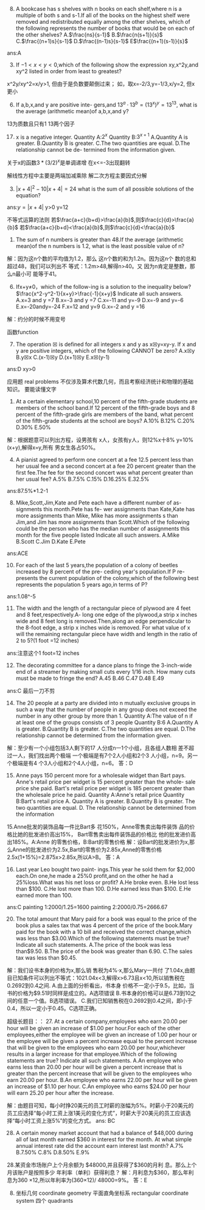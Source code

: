 8. A bookcase has s shelves with n
books on each shelf,where n is a
multiple of both s and s-1.If all
of the books on the highest shelf
were removed and redistributed equally among
the other shelves, which of the following represents 
the number of books that would be
on each of the other shelves?
A.$\frac{ns}{s-1}$
B.$\frac{n(s+1)}{s}$
C.$\frac{(n+1)s}{s-1}$
D.$\frac{(n-1)s}{s-1}$
E$\frac{(n+1)(s-1)}{s}$

ans:A

3. If $-1<x<y<0$,which of the
following show the expression
xy,x^2y,and xy^2 listed in order
from least to greatest?

x^2y/xy^2=x/y>1, 但由于是负数要颠倒过来；
如，取x=-2/3,y=-1/3,x/y=2, 但x更小

 
6. If a,b,x,and y are positive inte-
gers,and $13^{a}·13^{b}=(13^{x})^{y}=13^{13}$,
what is the average (arithmetic
mean)of a,b,x,and y?

13为质数且只有1 13两个因子

17. x is a negative integer.
Quantity A:$2^x$
Quantity B:$3^{x+1}$
A.Quantity A is greater.
B.Quantity B is greater.
C.The two quantities are equal.
D.The relationship cannot be de-
termined from the information
given.

关于x的函数$3*(3/2)^x$是单调递增 在x<=-3出现翻转

解线性方程中主要是两端加减乘除
解二次方程主要因式分解

3. $|x+4|^2-10|x+4|=24$
what is the sum of all possible solutions of the equation?

ans:$y=|x+4|$ y>0
y=12

不等式运算的法则
若$\frac{a+c}{b+d}>\frac{a}{b}$,则$\frac{c}{d}>\frac{a}{b}$
若$\frac{a+c}{b+d}<\frac{a}{b}$,则$\frac{c}{d}<\frac{a}{b}$

1. The sum of n numbers is greater
than 48.If the average (arithmetic
mean)of the n numbers is 1.2,
what is the least possible value of
n?

解：因为这n个数的平均值为1.2，那么
这n个数的和为1.2n。因为这n个
数的总和超过48，我们可以列出不
等式：1.2m>48,解得n>40。又
因为n肯定是整数，那么n最小可
能等于41。

6. Ifx+y≠0，which of the follow-ing is a solution to the inequality
below?
$\frac{x^2-y^2-1}{x+y}>\frac{-1}{x+y}$
Indicate all such answers.
A.x=3 and y =7
B.x=-3 and y =7
C.x=-11 and y=-9
D.x=-9 and y=-6
E.x=-20andy=-24
F.x=12 and y=9
G.x=-2 and y =16

解：约分的时候不用变号

函数function

7. The operation ☒ is defined for all
integers x and y as x☒y=xy-y.
If x and y are positive integers,
which of the following CANNOT
be zero?
A.x☒y
B.y☒x
C.(x-1)☒y
D.(x+1)☒y
E.x☒(y-1)

ans:D xy>0

应用题 real problems
不仅涉及算术代数几何，而且考察经济统计和物理的基础知识。 要能读懂文字

1. At a certain elementary school,10
percent of the fifth-grade students
are members of the school band.If
12 percent of the fifth-grade boys
and 8 percent of the fifth-grade
girls are members of the band,
what percent of the fifth-grade
students at the school are boys?
A.10%
B.12%
C.20%
D.30%
E.50%

解：根据题意可以列出方程，设男孩有
x人，女孩有y人，则12%x十8%
y=10%(x+y),解得x=y,所有
男女生各占50%。


4. A pianist agreed to perform one
concert at a fee 12.5 percent less
than her usual fee and a second
concert at a fee 20 percent
greater
than the first fee.The fee for the
second concert was what percent
greater than her usual fee?
A.5%
B.7.5%
C.15%
D.16.25%
E.32.5%

ans:87.5%*1.2-1

8. Mike,Scott,Jim,Kate and Pete
each have a different number of as-
signments this month.Pete has fe-
wer assignments than Kate,Kate
has more assignments than Mike,
Mike has more assignments
s than Jim,and Jim has more assignments
than Scott.Which of the following
could be the person who has the
median number of assignments this
month for the five people listed
Indicate all such answers.
A.Mike
B.Scott
C.Jim
D.Kate
E.Pete

ans:ACE

10. For each of the last 5 years,the
population of a colony of beetles
increased by 8 percent of the pre-
ceding year's population.If P re-
presents the current population of
the colony,which of the following
best represents the population 5
years ago,in terms of P?

ans:1.08^-5

11. The width and the length of a rectangular piece of plywood are 4
feet and 8 feet,respectively.A-
long one edge of the plywood,a
strip x inches wide and 8 feet long
is removed.Then,along an edge
perpendicular to the 8-foot edge,
a strip x inches wide is removed.
For what value of x will the remaining rectangular
piece have width and length in the ratio of 2
to 5?(1 foot =12 inches)

 ans:注意这个1 foot=12 inches

12. The decorating
committee for a dance plans to fringe the 3-inch-wide end of a streamer by making small cuts every 1/16 inch.
How many cuts must be made to fringe the end?
A.45
B.46 
C.47
D.48
E.49

ans:C 最后一刀不剪


14. The 20 people at a party are divided into n
mutually exclusive groups in such a way that the number of people in any group does not exceed the number in any other group by more than 1.
Quantity A:The value of n if at least one of the groups consists of 3 people
Quantity B:6
A.Quantity A is greater.
B.Quantity B is greater.
C.The two quantities are equal.
D.The relationship cannot
be determined from the information given.

解：至少有一个小组包括3人剩下的17
人分成n一1个小组，且各组人数相
差不超过一人，我们找出两个极端
一个极端是有7个2人小组和2个3
人小组，n=9。另一个极端是有4
个3人小组和2个4人小组，n=6。
答：D


15. Anne pays 150
percent more for a
wholesale widget than Bart pays.
Anne's retail price per widget is
15 percent greater than the whole-
sale price she paid.
Bart's retail
price per widget is 185
percent
greater than the wholesale price
he paid.
Quantity A:Anne's retail price
Quantity B:Bart's retail price
A.
Quantity A is greater.
B.Quantity B is greater.
The two quantities are equal.
D.
The relationship
cannot be
determined from the information

15.Anne批发的装饰品每一件比Bart多
花150%，Anne零售卖出每件装饰
品的价格比她的批发进价高出15%，
Bart零售卖出每件装饰品的价格比
他的批发进价高出185%。A:Anne
的零售价格，B:Bart的零售价格
解：设Bart的批发进价为x,那么Anne的批发进价为2.5x,Bart的零售价为2.85x,Anne的零售价格2.5x(1+15%)=2.875x>2.85x,所以A>B。
答：A

16. Last year Leo bought two paint-
ings.This year he sold them for
\$2,000 each.On one,he made a
25%0 profit,and on the other he
had a 25%loss.What was his net
loss or profit?
A.He broke even.
B.He lost less than \$100.
C.He lost more than 100.
D.He earned less than $100.
E.He earned more than 100.

ans:C
painting 1:2000/1.25=1600
painting 2:2000/0.75=2666.67

20. The total amount that Mary paid
for a book was equal to the price
of the book plus a sales tax that
was 4 percent of the price of the
book.Mary paid for the book with
a 10 bill and received the correct
change,which was less than
\$3.00.Which of the following
statements must be true?
Indicate all such statements.
A.The price of the book was less
than\$9.50.
B.The price of the book was
greater than 6.90.
C.The sales tax was less than
$0.45.

解：我们设书本身的价格为x,那么销
售税为4%·x,那么Mary一共付
了1.04x,由题目已知条件可以列出不等式：1021.04x<3,解得x>6.73且x<10,所以销售税在0.2692到0.4之间.
A.由上面的分析看出，书本身
价格不一定小于9.5，比如，当书的价格为$9.51时同样是成立的。A选项错误
B.书本身的价格可以是6.73到10之间的任意一个值。B选项错误。
C.我们已知销售税在0.2692到0.4之间，即小于0.4，所以一定小于0.45。C选项正确。

超级长题目：：
27. At a certain company,employees who earn 20.00 per hour will be given an increase of \$1.00 per hour.For each of the other employees,either the employee will be given an increase of 1.00 per hour or the employee will be given a percent increase equal to the percent increase that will be given to the employees who earn 20.00 per hour,whichever results in a larger increase for that employee.Which of the following statements are true?
Indicate all such statements.
A.An employee who earns less than 20.00 per hour will be given a percent increase that is greater than the percent increase that will be given to the employees who earn 20.00 per hour.
B.An employee who earns 22.00 per hour will be given an increase of \$1.10 per hour.
C.An employee who earns \$24.00 per hour will earn 25.20 per hour after the increase.

解：由题目可知，每小时挣20美元的员工时薪的涨幅为5%。时薪小于20美元的员工应选择“每小时工资上涨1美元的变化方式”，时薪大于20美元的员工应该选择“每小时工资上涨5%”的变化方式。
ans: BC


28. A certain money market account
that had a balance of \$48,000
during all of last month earned
$360 in interest for the month.
At what simple annual interest
rate did the account earn interest
last month?
A.7%
B.7.50%
C.8%
D.8.50%
E.9%

28.某资金市场账户上个月余额为
\$48000,并且获得了\$360的月利
息。那么上个月该账户是按照多少
年利率（单利）获得利息？
解：月利息为\$360，那么年利息为360
×12,所以年利率为(360×12)/
48000=9%。
答：E


8. 坐标几何  coordinate geometry
平面直角坐标系 rectangular coordinate system
四个 quadrants
